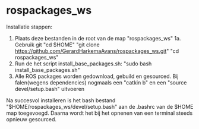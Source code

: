 # rospackages_ws
Installatie stappen:
1. Plaats deze bestanden in de root van de map "rospackages_ws"
1a. Gebruik git
    "cd $HOME"
    "git clone https://github.com/GerardHarkemaAvans/rospackages_ws.git"
    "cd rospackages_ws"
3. Run de het script install_base_packages.sh: "sudo bash install_base_packages.sh"
4. Alle ROS packages worden gedownload, gebuild en gesourced. Bij falen(wegens dependencies) nogmaals een "catkin b" en een "source devel/setup.bash" uitvoeren

Na succesvol installeren is het bash bestand "$HOME/rospackages_ws/devel/setup.bash" aan de .bashrc van de $HOME map toegevoegd. Daarna wordt het bij het opnenen van een terminal steeds opnieuw gesourced.
